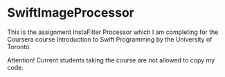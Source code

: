 # SwiftImageProcessor

This is the assignment InstaFilter Processor which I am completing for the Coursera course Introduction to Swift Programming by the University of Toronto.

Attention! Current students taking the course are not allowed to copy my code.
